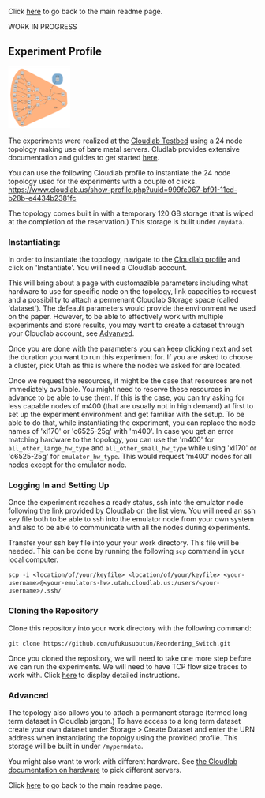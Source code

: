 Click [here](https://github.com/ufukusubutun/Reordering_Switch#experiment-profile) to go back to the main readme page.

WORK IN PROGRESS

## Experiment Profile

<img src="https://github.com/ufukusubutun/Reordering_Switch/blob/main/docs/topo.png"  width="25%" >

The experiments were realized at the [Cloudlab Testbed](https://www.cloudlab.us/) using a 24 node topology making use of bare metal servers. Cludlab provides extensive documentation and guides to get started [here](http://docs.cloudlab.us/).


You can use the following Cloudlab profile to instantiate the 24 node topology used for the experiments with a couple of clicks.
https://www.cloudlab.us/show-profile.php?uuid=999fe067-bf91-11ed-b28b-e4434b2381fc

The topology comes built in with a temporary 120 GB storage (that is wiped at the completion of the reservation.) This storage is built under `/mydata`.


### Instantiating:

In order to instantiate the topology, navigate to the [Cloudlab profile](https://www.cloudlab.us/show-profile.php?uuid=999fe067-bf91-11ed-b28b-e4434b2381fc) and click on 'Instantiate'. You will need a Cloudlab account.

This will bring about a page with customazible parameters including what hardware to use for specific node on the topology, link capacities to request and a possibility to attach a permenant Cloudlab Storage space (called 'dataset'). The defeault parameters would provide the environment we used on the paper. However, to be able to effectively work with multiple experiments and store results, you may want to create a dataset through your Cloudlab account, see [Advanved](https://github.com/ufukusubutun/Reordering_Switch/blob/main/docs/topology.md#advanced).

Once you are done with the parameters you can keep clicking next and set the duration you want to run this experiment for. If you are asked to choose a cluster, pick Utah as this is where the nodes we asked for are located.

Once we request the resources, it might be the case that resources are not immediately available. You might need to reserve these resources in advance to be able to use them. If this is the case, you can try asking for less capable nodes of m400 (that are usually not in high demand) at first to set up the experiment environment and get familiar with the setup. To be able to do that, while instantiating the experiment, you can replace the node names of 'xl170' or 'c6525-25g' with 'm400'. In case you get an error matching hardware to the topology, you can use the 'm400' for `all_other_large_hw_type` and `all_other_small_hw_type` while using 'xl170' or 'c6525-25g' for `emulator_hw_type`. This would request 'm400' nodes for all nodes except for the emulator node.

### Logging In and Setting Up

Once the experiment reaches a ready status, ssh into the emulator node following the link provided by Cloudlab on the list view. You will need an ssh key file both to be able to ssh into the emulator node from your own system and also to be able to communicate with all the nodes during experiments.

Transfer your ssh key file into your your work directory. This file will be needed. This can be done by running the following `scp` command in your local computer.

	scp -i <location/of/your/keyfile> <location/of/your/keyfile> <your-username>@<your-emulators-hw>.utah.cloudlab.us:/users/<your-username>/.ssh/

### Cloning the Repository

Clone this repository into your work directory with the following command:

	git clone https://github.com/ufukusubutun/Reordering_Switch.git

Once you cloned the repository, we will need to take one more step before we can run the experiments. We will need to have TCP flow size traces to work with. Click [here](https://github.com/ufukusubutun/Reordering_Switch/blob/main/docs/trace_gen.md#trace-generation) to display detailed instructions.

### Advanced 

The topology also allows you to attach a permanent storage (termed long term dataset in Cloudlab jargon.) To have access to a long term dataset create your own dataset under Storage > Create Dataset and enter the URN address when instantiating the topolgy using the provided profile. This storage will be built in under `/mypermdata`.

You might also want to work with different hardware. See [the Cloudlab documentation on hardware](http://docs.cloudlab.us/hardware.html) to pick different servers.


Click [here](https://github.com/ufukusubutun/Reordering_Switch#experiment-profile) to go back to the main readme page.

